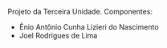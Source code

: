 Projeto da Terceira Unidade.
Componentes:
- Ênio Antônio Cunha Lizieri do Nascimento
- Joel Rodrigues de Lima
